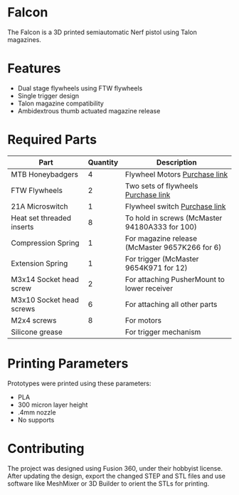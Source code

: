 
# Falcon

The Falcon is a 3D printed semiautomatic Nerf pistol using Talon magazines.

# Features
- Dual stage flywheels using FTW flywheels
- Single trigger design
- Talon magazine compatibility
- Ambidextrous thumb actuated magazine release

# Required Parts

|Part             |Quantity  |Description                                                 |
|-----------------|----------|------------------------------------------------------------|
|MTB Honeybadgers |4         |Flywheel Motors [Purchase link](https://outofdarts.com/collections/motors/products/mtb-honey-badger-130-motor-for-nerf-blasters)                                            |
|FTW Flywheels    |2         |Two sets of flywheels [Purchase link](https://blogderrikksun.com/product/mini-flywheels-set-for-pigeon-and-other-ftw-blasters/)                                                   |
|21A Microswitch  |1         |Flywheel switch [Purchase link](https://outofdarts.com/collections/parts/products/21a-microswitch-button-clone)|
|Heat set threaded inserts| 8 | To hold in screws (McMaster 94180A333 for 100)            |
|Compression Spring       | 1 | For magazine release (McMaster 9657K266 for 6)            |
|Extension Spring         | 1 | For trigger (McMaster 9654K971 for 12)                    |
|M3x14 Socket head screw  | 2 | For attaching PusherMount to lower receiver               |
|M3x10 Socket head screws | 6 | For attaching all other parts                             |
|M2x4 screws              | 8 | For motors                                                |
|Silicone grease          |   | For trigger mechanism                                     |

# Printing Parameters
Prototypes were printed using these parameters:
- PLA
- 300 micron layer height
- .4mm nozzle
- No supports

# Contributing
The project was designed using Fusion 360, under their hobbyist license. After updating the design, export the changed STEP and STL files and use software like MeshMixer or 3D Builder to orient the STLs for printing. 

